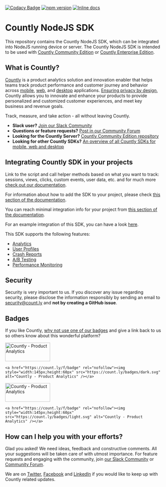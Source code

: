 [![Codacy Badge](https://app.codacy.com/project/badge/Grade/ed5f07ef6f8b4503ac01b2dab190de01)](https://www.codacy.com/gh/Countly/countly-sdk-nodejs/dashboard?utm_source=github.com&amp;utm_medium=referral&amp;utm_content=Countly/countly-sdk-nodejs&amp;utm_campaign=Badge_Grade)
[![npm version](https://badge.fury.io/js/countly-sdk-nodejs.svg)](https://badge.fury.io/js/countly-sdk-nodejs) 
[![Inline docs](https://inch-ci.org/github/Countly/countly-sdk-nodejs.svg?branch=master)](https://inch-ci.org/github/Countly/countly-sdk-nodejs)

# Countly NodeJS SDK 

This repository contains the Countly NodeJS SDK, which can be integrated into NodeJS running device or server. The Countly NodeJS SDK is intended to be used with [Countly Community Edition](https://github.com/Countly/countly-server) or [Countly Enterprise Edition](https://count.ly/product).
## What is Countly?
[Countly](https://count.ly) is a product analytics solution and innovation enabler that helps teams track product performance and customer journey and behavior across [mobile](https://count.ly/mobile-analytics), [web](http://count.ly/web-analytics),
and [desktop](https://count.ly/desktop-analytics) applications. [Ensuring privacy by design](https://count.ly/privacy-by-design), Countly allows you to innovate and enhance your products to provide personalized and customized customer experiences, and meet key business and revenue goals.

Track, measure, and take action - all without leaving Countly.

* **Slack user?** [Join our Slack Community](https://slack.count.ly)
* **Questions or feature requests?** [Post in our Community Forum](https://support.count.ly/hc/en-us/community/topics)
* **Looking for the Countly Server?** [Countly Community Edition repository](https://github.com/Countly/countly-server)
* **Looking for other Countly SDKs?** [An overview of all Countly SDKs for mobile, web and desktop](https://support.count.ly/hc/en-us/articles/360037236571-Downloading-and-Installing-SDKs#officially-supported-sdks)

## Integrating Countly SDK in your projects

Link to the script and call helper methods based on what you want to track: sessions, views, clicks, custom events, user data, etc. and for much more [check out our documentation](https://support.count.ly/hc/en-us/articles/360037442892-NodeJS).

For information about how to add the SDK to your project, please check [this section of the documentation](https://support.count.ly/hc/en-us/articles/360037442892-NodeJS#adding-the-sdk-to-the-project).

You can reach minimal integration info for your project from [this section of the documentation](https://support.count.ly/hc/en-us/articles/360037442892-NodeJS#minimal-setup).

For an example integration of this SDK, you can have a look [here](https://github.com/Countly/countly-sdk-nodejs/tree/master/examples).

This SDK supports the following features:
* [Analytics](https://support.count.ly/hc/en-us/articles/4431589003545-Analytics)
* [User Profiles](https://support.count.ly/hc/en-us/articles/4403281285913-User-Profiles)
* [Crash Reports](https://support.count.ly/hc/en-us/articles/4404213566105-Crashes-Errors)
* [A/B Testing](https://support.count.ly/hc/en-us/articles/4416496362393-A-B-Testing-)
* [Performance Monitoring](https://support.count.ly/hc/en-us/articles/4734457847705-Performance)

## Security
Security is very important to us. If you discover any issue regarding security, please disclose the information responsibly by sending an email to security@count.ly and **not by creating a GitHub issue**.

## Badges
If you like Countly, [why not use one of our badges](https://count.ly/brand-assets) and give a link back to us so others know about this wonderful platform?

<a href="https://count.ly/f/badge" rel="nofollow"><img style="width:145px;height:60px" src="https://count.ly/badges/dark.svg?v2" alt="Countly - Product Analytics" /></a>

```JS
<a href="https://count.ly/f/badge" rel="nofollow"><img style="width:145px;height:60px" src="https://count.ly/badges/dark.svg" alt="Countly - Product Analytics" /></a>
```

<a href="https://count.ly/f/badge" rel="nofollow"><img style="width:145px;height:60px" src="https://count.ly/badges/light.svg?v2" alt="Countly - Product Analytics" /></a>

```JS
<a href="https://count.ly/f/badge" rel="nofollow"><img style="width:145px;height:60px" src="https://count.ly/badges/light.svg" alt="Countly - Product Analytics" /></a>
```

## How can I help you with your efforts?
Glad you asked! We need ideas, feedback and constructive comments. All your suggestions will be taken care of with utmost importance. For feature requests and engaging with the community, join [our Slack Community](https://slack.count.ly) or [Community Forum](https://support.count.ly/hc/en-us/community/topics).

We are on [Twitter](http://twitter.com/gocountly), [Facebook](https://www.facebook.com/Countly) and [LinkedIn](https://www.linkedin.com/company/countly) if you would like to keep up with Countly related updates.
